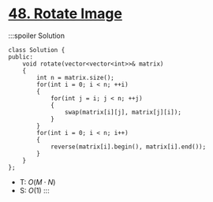 # [48\. Rotate Image](https://leetcode.com/problems/rotate-image/)

:::spoiler Solution
```cpp=
class Solution {
public:
    void rotate(vector<vector<int>>& matrix)
    {
        int n = matrix.size();
        for(int i = 0; i < n; ++i)
        {
            for(int j = i; j < n; ++j)
            {
                swap(matrix[i][j], matrix[j][i]);
            }
        }
        for(int i = 0; i < n; i++)
        {
            reverse(matrix[i].begin(), matrix[i].end());
        }
    }
};
```
- T: $O(M \cdot N)$
- S: $O(1)$
:::
